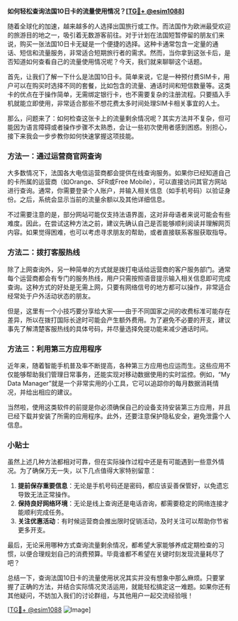 **如何轻松查询法国10日卡的流量使用情况？[[TG💪+ @esim1088](https://t.me/s/esim1088)]**

随着全球化的加速，越来越多的人选择出国旅行或工作。而法国作为欧洲最受欢迎的旅游目的地之一，吸引着无数游客前往。对于计划在法国短暂停留的朋友们来说，购买一张法国10日卡无疑是一个便捷的选择。这种卡通常包含一定量的通话、短信和流量服务，非常适合短期旅行者的需求。然而，当你拿到这张卡后，是否知道如何查看自己的流量使用情况呢？今天，我们就来聊聊这个话题。

首先，让我们了解一下什么是法国10日卡。简单来说，它是一种预付费SIM卡，用户可以在购买时选择不同的套餐，比如包含的流量、通话时间和短信数量等。这类卡的优点在于操作简单，无需绑定银行卡，也不需要复杂的注册流程。只要插入手机就能立即使用，非常适合那些不想花费太多时间处理SIM卡相关事宜的人士。

那么，问题来了：如何检查这张卡上的流量剩余情况呢？其实方法并不复杂，但可能因为语言障碍或者操作步骤不太熟悉，会让一些初次使用者感到困惑。别担心，接下来我会一步步教你如何快速掌握这项技能。

### 方法一：通过运营商官网查询

大多数情况下，法国各大电信运营商都会提供在线查询服务。如果你已经知道自己的卡所属的运营商（如Orange、SFR或Free Mobile），可以直接访问其官方网站进行查询。通常，你需要登录个人账户，并输入相关信息（如手机号码）以验证身份。之后，系统会显示当前的流量余额以及其他详细信息。

不过需要注意的是，部分网站可能仅支持法语界面，这对非母语者来说可能会有些难度。因此，在尝试这种方法之前，建议先确认自己是否能够顺利阅读并理解网页内容。如果觉得困难，也可以考虑寻求朋友的帮助，或者直接联系客服获取指导。

### 方法二：拨打客服热线

除了上网查询外，另一种简单的方式就是拨打电话给运营商的客户服务部门。通常每个运营商都会有专门的服务热线，用户只需按照语音提示输入相关信息即可完成查询。这种方式的好处是无需上网，只要有网络信号的地方都可以操作，非常适合经常处于户外活动状态的朋友。

但是，这里有一个小技巧要分享给大家——由于不同国家之间的收费标准可能存在差异，所以在拨打国际长途时可能会产生额外费用。为了避免不必要的开支，建议事先了解清楚客服热线的具体号码，并尽量选择免提功能来减少通话时间。

### 方法三：利用第三方应用程序

近年来，随着智能手机普及率不断提高，各种第三方应用也应运而生。这些应用不仅能够帮助我们管理日常事务，还能实现对移动数据使用的实时监控。例如，“My Data Manager”就是一个非常实用的小工具，它可以追踪你的每月数据消耗情况，并给出相应的建议。

当然啦，使用这类软件的前提是你必须确保自己的设备支持安装第三方应用，并且已经下载并安装了所需的应用程序。此外，还要注意保护隐私安全，避免泄露个人信息。

### 小贴士

虽然上述几种方法都相对可靠，但在实际操作过程中还是有可能遇到一些意外情况。为了确保万无一失，以下几点值得大家特别留意：

1. **提前保存重要信息**：无论是手机号码还是密码，都应该妥善保管好，以免遗忘导致无法正常操作。
2. **保持良好网络环境**：无论是线上查询还是电话咨询，都需要稳定的网络连接才能顺利完成任务。
3. **关注优惠活动**：有时候运营商会推出限时促销活动，及时关注可以帮助你节省更多开支。

最后，无论采用哪种方式查询流量剩余情况，都希望大家能够养成定期检查的习惯，以便合理规划自己的消费预算。毕竟谁都不希望在关键时刻发现流量耗尽了吧？

总结一下，查询法国10日卡的流量使用状况其实并没有想象中那么麻烦。只要掌握了正确的方法，并结合实际情况灵活运用，就能轻松搞定这一难题。如果你还有其他疑问，不妨加入我们的讨论群组，与其他用户一起交流经验哦！

[[TG💪+ @esim1088](https://t.me/s/esim1088) ![Image](https://i.postimg.cc/4NQfJmqS/Snipaste-2025-05-13-00-14-12.png)]